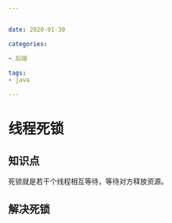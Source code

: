 ```yaml
---


date: 2020-01-30

categories:

- 后端

tags:
- java

---
```


# 线程死锁

## 知识点

死锁就是若干个线程相互等待，等待对方释放资源。

## 解决死锁
